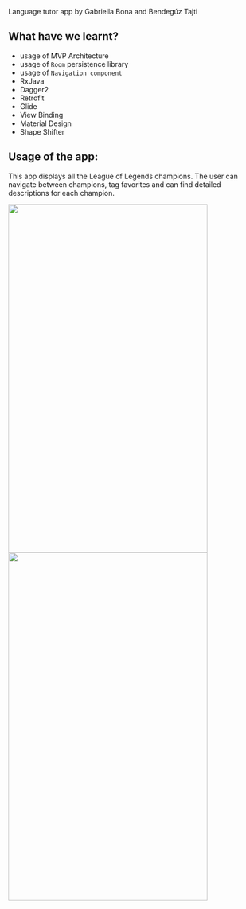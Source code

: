 Language tutor app by Gabriella Bona and Bendegúz Tajti

## What have we learnt?
- usage of MVP Architecture
- usage of `Room` persistence library
- usage of `Navigation component`
- RxJava
- Dagger2
- Retrofit
- Glide
- View Binding
- Material Design
- Shape Shifter


## Usage of the app:
This app displays all the League of Legends champions. The user can navigate between champions, tag favorites and can find detailed descriptions for each champion.

<p float="left">
  <img src="https://github.com/gabona07/LeagueApp/blob/master/gif1.gif" width="400" height="700" />
  <img src="https://github.com/gabona07/LeagueApp/blob/master/gif2.gif" width="400" height="700" />
</p>
